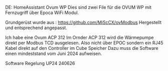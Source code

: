 DE: HomeAssistant Ovum WP
Dies sind zwei File für die OVUM WP mit Fernzugriff über Epoca WiFi Modul. 

Grundgerüst wurde aus : https://github.com/MiScCX/ovModbus
Hergestellt und entsprechend angepasst. 

Ich habe eine Ovum ACP 312 
Im Ornder ACP 312 wird die Wärmepumpe direkt per Modbus TCD ausgelesen. Also nicht über EPOC sondern ein RJ45 Kabel direkt auf den Controller im Cube Speicher
Dazu muss die Software einen mindeststand vom Juni 2024 aufweisen.

Software Regelung UP24 240626  
